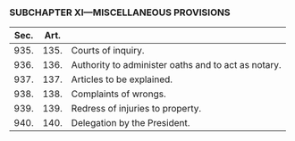 ### SUBCHAPTER XI—MISCELLANEOUS PROVISIONS ###

|Sec.|Art.|                                                   |
|----|----|---------------------------------------------------|
|935.|135.|                Courts of inquiry.                 |
|936.|136.|Authority to administer oaths and to act as notary.|
|937.|137.|             Articles to be explained.             |
|938.|138.|               Complaints of wrongs.               |
|939.|139.|         Redress of injuries to property.          |
|940.|140.|           Delegation by the President.            |